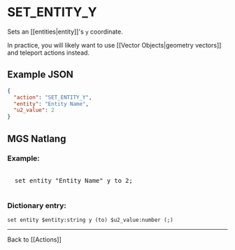 # SET_ENTITY_Y

Sets an [[entities|entity]]'s `y` coordinate.

In practice, you will likely want to use [[Vector Objects|geometry vectors]] and teleport actions instead.

## Example JSON

```json
{
  "action": "SET_ENTITY_Y",
  "entity": "Entity Name",
  "u2_value": 2
}
```

## MGS Natlang

### Example:

<pre class="HyperMD-codeblock mgs">

  <span class="verb">set</span> <span class="sigil">entity</span> <span class="string">"Entity Name"</span> <span class="target">y</span> <span class="operator">to</span> <span class="number">2</span><span class="terminator">;</span>

</pre>

### Dictionary entry:

```
set entity $entity:string y (to) $u2_value:number (;)
```

---

Back to [[Actions]]
